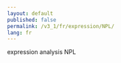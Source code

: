 ```yaml
---
layout: default
published: false
permalink: /v3_1/fr/expression/NPL/
lang: fr
---
```


expression analysis NPL
